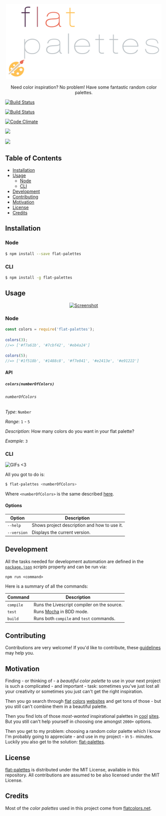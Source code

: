 <p align="center">
  <a href="">
    <img alt="Logo" src="logo.png" width="500px">
  </a>
</p>

<p align="center">
  Need color inspiration? No problem! Have some fantastic random color palettes.
</p>

<p align="center">

  <a href="https://codeship.com/projects/"><img alt="Build Status" src="https://codeship.com/projects//status?branch=master"></a>

  <a href="https://travis-ci.org/mabrasil/flat-palettes"><img alt="Build Status" src="https://travis-ci.org/mabrasil/flat-palettes.svg?branch=master"></a>

  <a href="https://codeclimate.com/github/mabrasil/flat-palettes"><img alt="Code Climate" src="https://codeclimate.com/github/mabrasil/flat-palettes/badges/gpa.svg"/></a>

  <a href="https://david-dm.org/mabrasil/flat-palettes" title="Dependency status"><img src="https://david-dm.org/mabrasil/flat-palettes.svg"/></a>

  <a href="https://david-dm.org/mabrasil/flat-palettes#info=devDependencies" title="devDependency status"><img src="https://david-dm.org/mabrasil/flat-palettes/dev-status.svg"/></a>

</p>

## Table of Contents

- [Installation](#installation)
- [Usage](#usage)
  - [Node](#node)
  - [CLI](#cli)
- [Development](#development)
- [Contributing](#contributing)
- [Motivation](#motivation)
- [License](#license)
- [Credits](#credits)

## Installation

### Node

```sh
$ npm install --save flat-palettes
```

### CLI

```sh
$ npm install -g flat-palettes
```

## Usage

<p align="center">
  <a href="">
    <img alt="Screenshot" src="http://i.imgur.com/M3jdU2P.png" width="900px">
  </a>
</p>

### Node

```js
const colors = require('flat-palettes');

colors(3);
//=> ['#f7a61b', '#7cbf42', '#eb4a24']

colors(5);
//=> ['#1f518b', '#1488c8', '#f7e041', '#e2413e', '#e91222']
```

#### API

##### `colors(numberOfColors)`

###### `numberOfColors`

*Type*: `Number`

*Range*: `1` - `5`

*Description*: How many colors do you want in your flat palette?

*Example*: `3`

### CLI

![GIFs <3](http://i.imgur.com/OJUc35K.gif)

All you got to do is:

```sh
$ flat-palettes <numberOfColors>
```

Where `<numberOfColors>` is the same described [here](#numberofcolors).

#### Options

| **Option**  |               **Description**                |
|-------------|----------------------------------------------|
| `--help`    | Shows project description and how to use it. |
| `--version` | Displays the current version.                |

## Development

All the tasks needed for development automation are defined in the
[`package.json`](package.json) *scripts* property and can be run via:

`npm run <command>`

Here is a summary of all the commands:

|  **Command**  |                 **Description**                 |
|---------------|-------------------------------------------------|
| `compile`     | Runs the Livescript compiler on the source.     |
| `test`        | Runs [Mocha](https://mochajs.org/) in BDD mode. |
| `build`       | Runs both `compile` and `test` commands.        |

## Contributing

Contributions are very welcome! If you'd like to contribute, these
[guidelines](CONTRIBUTING.md) may help you.

## Motivation

Finding - or thinking of - a *beautiful color palette* to use in your next
project is such a complicated - and important - task: sometimes you've just
lost all your creativity or sometimes you just can't get the right inspiration.

Then you go search through [flat](http://flatuicolors.com/)
[colors](http://www.flatuicolorpicker.com/)
[websites](http://www.flatcolorsui.com/) and get tons of those - but you still
can't combine them in a beautiful palette.

Then you find lots of those *most-wanted* inspirational palettes in
[cool](http://flatcolors.net/palettes)
[sites](http://www.dtelepathy.com/blog/inspiration/24-flat-designs-with-compelling-color-palettes).
But you still can't help yourself in choosing one amongst `2000+` options.

Then you get to my problem: choosing a random color palette which I know I'm
probably going to appreciate - and use in my project - in `5-` minutes. Luckily
you also get to the solution:
[flat-palettes](https://github.com/mabrasil/flat-palettes).

## License

[flat-palettes](https://github.com/mabrasil/flat-palettes) is distributed under
the MIT License, available in this repository. All contributions are assumed to
be also licensed under the MIT License.

## Credits

Most of the *color palettes* used in this project come from
[flatcolors.net](http://flatcolors.net/).
